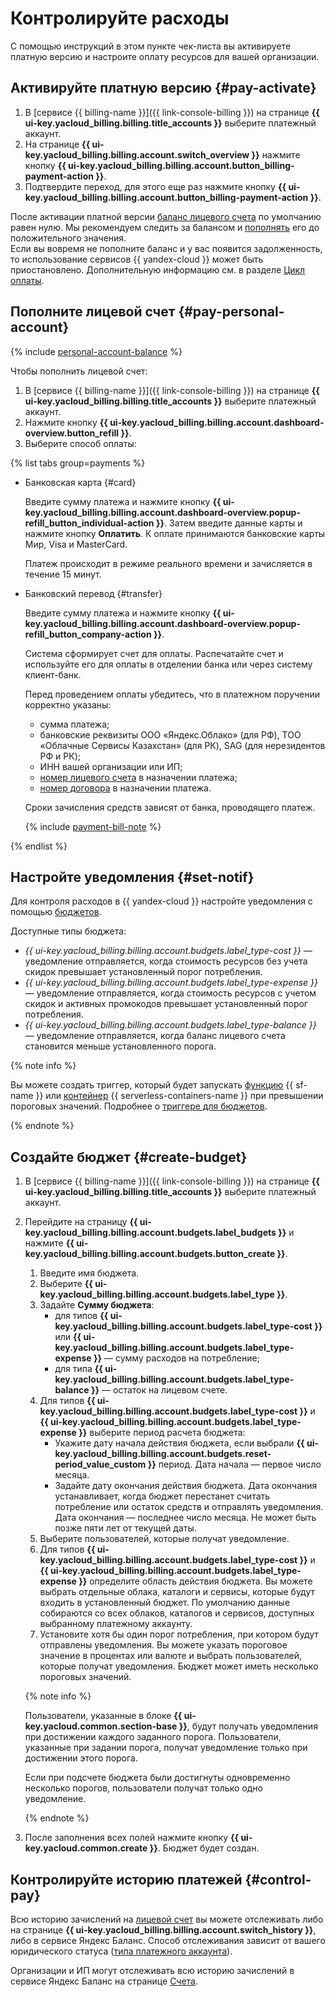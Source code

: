 # Контролируйте расходы


С помощью инструкций в этом пункте чек-листа вы активируете платную версию и настроите оплату ресурсов для вашей организации.

## Активируйте платную версию {#pay-activate}

1. В [сервисе {{ billing-name }}]({{ link-console-billing }}) на странице **{{ ui-key.yacloud_billing.billing.title_accounts }}** выберите платежный аккаунт.
1. На странице **{{ ui-key.yacloud_billing.billing.account.switch_overview }}** нажмите кнопку **{{ ui-key.yacloud_billing.billing.account.button_billing-payment-action }}**.
1. Подтвердите переход, для этого еще раз нажмите кнопку **{{ ui-key.yacloud_billing.billing.account.button_billing-payment-action }}**.

После активации платной версии [баланс лицевого счета](../../billing/concepts/personal-account.md#balance) по умолчанию равен нулю. Мы рекомендуем следить за балансом и [пополнять](../../billing/operations/pay-the-bill.md) его до положительного значения.
<br/>Если вы вовремя не пополните баланс и у вас появится задолженность, то использование сервисов {{ yandex-cloud }} может быть приостановлено. Дополнительную информацию см. в разделе [Цикл оплаты](../../billing/payment/billing-cycle-business.md).

## Пополните лицевой счет {#pay-personal-account}

{% include [personal-account-balance](../../billing/_includes/personal-account-balance.md) %}

Чтобы пополнить лицевой счет:
1. В [сервисе {{ billing-name }}]({{ link-console-billing }}) на странице **{{ ui-key.yacloud_billing.billing.title_accounts }}** выберите платежный аккаунт.
1. Нажмите кнопку **{{ ui-key.yacloud_billing.billing.account.dashboard-overview.button_refill }}**.
1. Выберите способ оплаты:

  {% list tabs group=payments %}

  - Банковская карта {#card}

    Введите сумму платежа и нажмите кнопку **{{ ui-key.yacloud_billing.billing.account.dashboard-overview.popup-refill_button_individual-action }}**. Затем введите данные карты и нажмите кнопку **Оплатить**. К оплате принимаются банковские карты Мир, Visa и MasterCard.

    Платеж происходит в режиме реального времени и зачисляется в течение 15 минут.

  - Банковский перевод {#transfer}

    Введите сумму платежа и нажмите кнопку **{{ ui-key.yacloud_billing.billing.account.dashboard-overview.popup-refill_button_company-action }}**.

    Система сформирует счет для оплаты. Распечатайте счет и используйте его для оплаты в отделении банка или через систему клиент-банк.

    Перед проведением оплаты убедитесь, что в платежном поручении корректно указаны:
    * сумма платежа;
    * банковские реквизиты ООО «Яндекс.Облако» (для РФ), ТОО «Облачные Сервисы Казахстан» (для РК), SAG (для нерезидентов РФ и РК);
    * ИНН вашей организации или ИП;
    * [номер лицевого счета](../../billing/concepts/personal-account.md#id) в назначении платежа;
    * [номер договора](../../billing/concepts/contract.md) в назначении платежа.

    Сроки зачисления средств зависят от банка, проводящего платеж.

    {% include [payment-bill-note](../../billing/_includes/payment-bill-note.md) %}

   {% endlist %}
 
## Настройте уведомления {#set-notif}

Для контроля расходов в {{ yandex-cloud }} настройте уведомления с помощью [бюджетов](../../billing/concepts/budget.md).  

Доступные типы бюджета:
* _{{ ui-key.yacloud_billing.billing.account.budgets.label_type-cost }}_ — уведомление отправляется, когда стоимость ресурсов без учета скидок превышает установленный порог потребления.
* _{{ ui-key.yacloud_billing.billing.account.budgets.label_type-expense }}_ — уведомление отправляется, когда стоимость ресурсов с учетом скидок и активных промокодов превышает установленный порог потребления.
* _{{ ui-key.yacloud_billing.billing.account.budgets.label_type-balance }}_ — уведомление отправляется, когда баланс лицевого счета становится меньше установленного порога.

{% note info %}

Вы можете создать триггер, который будет запускать [функцию](../../functions/concepts/function.md) {{ sf-name }} или [контейнер](../../serverless-containers/concepts/container.md) {{ serverless-containers-name }} при превышении пороговых значений. Подробнее о [триггере для бюджетов](../../functions/operations/trigger/budget-trigger-create.md).

{% endnote %}

## Создайте бюджет {#create-budget}

1. В [сервисе {{ billing-name }}]({{ link-console-billing }}) на странице **{{ ui-key.yacloud_billing.billing.title_accounts }}** выберите платежный аккаунт.
1. Перейдите на страницу **{{ ui-key.yacloud_billing.billing.account.budgets.label_budgets }}** и нажмите **{{ ui-key.yacloud_billing.billing.account.budgets.button_create }}**.
   1. Введите имя бюджета.
   1. Выберите **{{ ui-key.yacloud_billing.billing.account.budgets.label_type }}**.
   1. Задайте **Сумму бюджета**:
       * для типов **{{ ui-key.yacloud_billing.billing.account.budgets.label_type-cost }}** или **{{ ui-key.yacloud_billing.billing.account.budgets.label_type-expense }}** — сумму расходов на потребление;
       * для типа **{{ ui-key.yacloud_billing.billing.account.budgets.label_type-balance }}** — остаток на лицевом счете.
   1. Для типов **{{ ui-key.yacloud_billing.billing.account.budgets.label_type-cost }}** и **{{ ui-key.yacloud_billing.billing.account.budgets.label_type-expense }}** выберите период расчета бюджета:
       * Укажите дату начала действия бюджета, если выбрали **{{ ui-key.yacloud_billing.billing.account.budgets.reset-period_value_custom }}** период. Дата начала — первое число месяца.
       * Задайте дату окончания действия бюджета. Дата окончания устанавливает, когда бюджет перестанет считать потребление или остаток средств и отправлять уведомления. Дата окончания — последнее число месяца. Не может быть позже пяти лет от текущей даты.
   1. Выберите пользователей, которые получат уведомление.
   1. Для типов **{{ ui-key.yacloud_billing.billing.account.budgets.label_type-cost }}** и **{{ ui-key.yacloud_billing.billing.account.budgets.label_type-expense }}** определите область действия бюджета. Вы можете выбрать отдельные облака, каталоги и сервисы, которые будут входить в установленный бюджет. По умолчанию данные собираются со всех облаков, каталогов и сервисов, доступных выбранному платежному аккаунту. 
   1. Установите хотя бы один порог потребления, при котором будут отправлены уведомления. Вы можете указать пороговое значение в процентах или валюте и выбрать пользователей, которые получат уведомления. Бюджет может иметь несколько пороговых значений.
   
   {% note info %}
   
   Пользователи, указанные в блоке **{{ ui-key.yacloud.common.section-base }}**, будут получать уведомления при достижении каждого заданного порога. Пользователи, указанные при задании порога, получат уведомление только при достижении этого порога.
   
   Если при подсчете бюджета были достигнуты одновременно несколько порогов, пользователи получат только одно уведомление.
   
   {% endnote %}

1. После заполнения всех полей нажмите кнопку **{{ ui-key.yacloud.common.create }}**. Бюджет будет создан.

## Контролируйте историю платежей {#control-pay}

Всю историю зачислений на [лицевой счет](../../billing/concepts/personal-account.md#balance) вы можете отслеживать либо на странице **{{ ui-key.yacloud_billing.billing.account.switch_history }}**, либо в сервисе Яндекс Баланс. Способ отслеживания зависит от вашего юридического статуса ([типа платежного аккаунта](../../billing/concepts/billing-account.md#ba-types)).
  
Организации и ИП могут отслеживать всю историю зачислений в сервисе Яндекс Баланс на странице [Счета](https://balance.yandex.ru/invoices.xml).